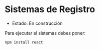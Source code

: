 <h1> Sistemas de Registro </h1>

- Estado: En construcción

Para ejecutar el sistemas debes poner:

```npm install react```
